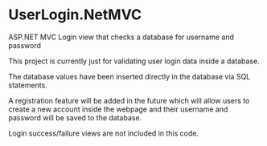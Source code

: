 # UserLogin.NetMVC
ASP.NET MVC Login view that checks a database for username and password

This project is currently just for validating user login data inside a database.

The database values have been inserted directly in the database via SQL statements.

A registration feature will be added in the future which will allow users to create a new account inside the webpage and their username and password will be saved to the database.

Login success/failure views are not included in this code.
